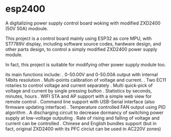 # esp2400

A digitalizing power supply control board woking with modified ZXD2400 (50V 50A) modoule.

This project is a control board mainly using ESP32 as core MPU, with ST7789V display,
including software source codes, hardware design, and other parts design,
to control a simply modified ZXD2400 power supply module.

In fact, this project is suitable for modifying other power supply module too.

its main functions include:
. 0-50.00V and 0-50.00A output with internal 14bits resolution
. Multi-points calibration of voltage and current.
. Two EC11 rotaries to control voltage and current separately
. Multi quick-pick of voltage and current by single pressing button
. Statistics by seconds, minutes, hours
. WIFI STA and AP support with a simple web view for remote control
. Command line support with USB-Serial interface (also firmware updating interface)
. Temperature controlled FAN output using PID algorithm
. A discharging circuit to decrease dormancy of switching power supply at low-voltage outputing
. Rate of rising and falling of voltage and current can be controlled
. Chinese and English bundles support (but in fact, original ZXD2400 with its PFC circiut can be used in AC220V zones)


